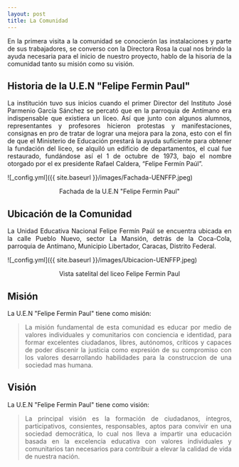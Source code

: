 ```yaml
---
layout: post
title: La Comunidad
---
```


<div style="text-align: justify">
    En la primera visita a la comunidad se conocierón las instalaciones y parte de sus trabajadores, se converso con la Directora Rosa la cual nos brindo la ayuda necesaria para el inicio de nuestro proyecto, hablo de la hisoria de la comunidad tanto su misión como su visión.
</div>

## Historia de la U.E.N "Felipe Fermin Paul" ##

<div style="text-align: justify">
    La institución tuvo sus inicios cuando el primer Director del Instituto José Parmenio García Sánchez se percató que en la parroquia de Antímano era indispensable que existiera un liceo. Así que junto con algunos alumnos, representantes y profesores hicieron protestas y manifestaciones, consignas en pro de tratar de lograr una mejora para la zona, esto con el fin de que el Ministerio de Educación prestará la ayuda suficiente para obtener la fundación del liceo, se alquiló un edificio de departamentos, el cual fue restaurado, fundándose así el 1 de octubre de 1973, bajo el nombre otorgado por el ex presidente Rafael Caldera, “Felipe Fermín Paúl”.
</div>

![_config.yml]({{ site.baseurl }}/images/Fachada-UENFFP.jpeg)
<p style="text-align: center">Fachada de la U.E.N "Felipe Fermin Paul"</p>


## Ubicación de la Comunidad ##

<p style="text-align: justify">
    La Unidad Educativa Nacional Felipe Fermín Paúl se encuentra ubicada en la calle Pueblo Nuevo, sector La Mansión, detrás de la Coca-Cola, parroquia de Antímano, Municipio Libertador, Caracas, Distrito Federal.
</p>

![_config.yml]({{ site.baseurl }}/images/Ubicacion-UENFFP.jpeg)
<p style="text-align: center">Vista satelital del liceo Felipe Fermin Paul</p>



## Misión ##

<p style="text-align: justify">
    La U.E.N "Felipe Fermin Paul" tiene como misión:
</p>

><div style="text-align: justify">La misión fundamental de esta comunidad es educar por medio de valores individuales y comunitarios con conciencia e identidad, para formar excelentes ciudadanos, libres, autónomos, críticos y capaces de poder discenir la justicia como expresión de su compromiso con los valores desarrollando habilidades para la construccion de una sociedad mas humana.</div>



## Visión ##

<p style="text-align: justify">
    La U.E.N "Felipe Fermin Paul" tiene como visión:
</p>

><div style="text-align: justify">La principal visión es la formación de ciudadanos, íntegros, participativos, consientes, responsables, aptos para convivir en una sociedad democrática, lo cual nos lleva a impartir una educación basada en la excelencia educativa con valores individuales y comunitarios tan necesarios para contribuir a elevar la calidad de vida de nuestra nación.</div>